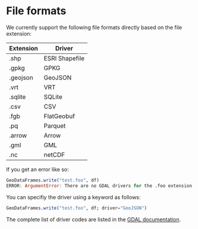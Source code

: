 # File formats
We currently support the following file formats directly based on the file extension:


| Extension | Driver    |
|-----------|----------------|
| .shp | ESRI Shapefile |
| .gpkg | GPKG          |
| .geojson | GeoJSON |
| .vrt | VRT |
| .sqlite | SQLite |
| .csv | CSV |
| .fgb | FlatGeobuf |
| .pq | Parquet |
| .arrow | Arrow |
| .gml | GML |
| .nc | netCDF |


If you get an error like so:
```julia
GeoDataFrames.write("test.foo", df)
ERROR: ArgumentError: There are no GDAL drivers for the .foo extension
```

You can specifiy the driver using a keyword as follows:
```julia
GeoDataFrames.write("test.foo", df; driver="GeoJSON")
```

The complete list of driver codes are listed in the [GDAL documentation](https://gdal.org/drivers/vector/index.html).

